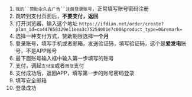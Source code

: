 1. `我的``赞助永久去广告``注册登录账号`，正常填写账号密码注册
2. 跳转到支付页面后，**不要支付，返回**
3. 打开浏览器，输入这个地址 `https://ifdian.net/order/create?plan_id=ca447858329e11eea3c75254001e7c00&product_type=0&remark=`
4. 选择一种支付方式，赞助期限选择**一个月**
5. 登录账号，填写手机或者邮箱，发送验证码，填写验证码，这个是**爱发电**账号，不是APP账号
6. 最下面账号输入框中输入第一步填写的账号
7. 支付，调起`支付宝`或者`微信`支付
8. 支付成功后，返回APP，填写第一步的账号密码登录
9. 填写安全邮箱
10. 登录成功
